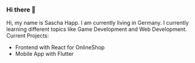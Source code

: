 ### Hi there 👋

<!--
**saschahapp/saschahapp** is a ✨ _special_ ✨ repository because its `README.md` (this file) appears on your GitHub profile.

Here are some ideas to get you started:

- 🔭 I’m currently working on ...
- 🌱 I’m currently learning ...
- 👯 I’m looking to collaborate on ...
- 🤔 I’m looking for help with ...
- 💬 Ask me about ...
- 📫 How to reach me: ...
- 😄 Pronouns: ...
- ⚡ Fun fact: ...
-->

Hi, my name is Sascha Happ.
I am currently living in Germany. 
I currently learning different topics like Game Development and Web Development. 
Current Projects: 
- Frontend with React for OnlineShop
- Mobile App with Flutter
